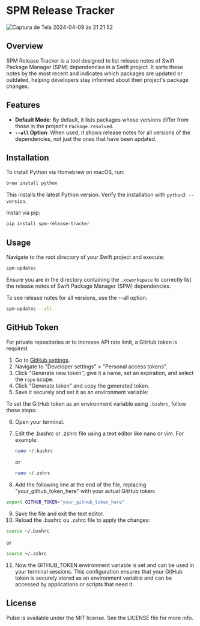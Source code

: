 # SPM Release Tracker
![Captura de Tela 2024-04-09 às 21 21 52](https://github.com/hugovanderlei/SPM-Release-Tracker/assets/184836/7f31905f-2674-45ab-bf39-ab14f54d43bd)

## Overview
SPM Release Tracker is a tool designed to list release notes of Swift Package Manager (SPM) dependencies in a Swift project. It sorts these notes by the most recent and indicates which packages are updated or outdated, helping developers stay informed about their project's package changes.

## Features
- **Default Mode**: By default, it lists packages whose versions differ from those in the project's `Package.resolved`.
- **`--all` Option**: When used, it shows release notes for all versions of the dependencies, not just the ones that have been updated.

## Installation

To install Python via Homebrew on macOS, run:
```bash
brew install python
```
This installs the latest Python version. Verify the installation with `python3 --version`.

Install via pip:
```bash
pip install spm-release-tracker
```
## Usage
Navigate to the root directory of your Swift project and execute: 
```bash
spm-updates
```
Ensure you are in the directory containing the `.xcworkspace` to correctly list the release notes of Swift Package Manager (SPM) dependencies.

To see release notes for all versions, use the --all option:
```bash
spm-updates --all
```

## GitHub Token
For private repositories or to increase API rate limit, a GitHub token is required:

1. Go to [GitHub settings](https://github.com/settings/tokens).
2. Navigate to "Developer settings" > "Personal access tokens".
3. Click "Generate new token", give it a name, set an expiration, and select the `repo` scope.
4. Click "Generate token" and copy the generated token.
5. Save it securely and set it as an environment variable:

To set the GitHub token as an environment variable using `.bashrc`, follow these steps:

6. Open your terminal.
7. Edit the .bashrc or .zshrc file using a text editor like nano or vim. For example:

   ```bash
   nano ~/.bashrc
   ```
   or
   ```bash
   nano ~/.zshrc
   ```
   
9. Add the following line at the end of the file, replacing "your_github_token_here" with your actual GitHub token:

```bash
export GITHUB_TOKEN="your_github_token_here"
```
9. Save the file and exit the text editor.
10. Reload the .bashrc ou .zshrc file to apply the changes:
```bash
source ~/.bashrc
```
or 
```bash
source ~/.zshrc
```

11. Now the GITHUB_TOKEN environment variable is set and can be used in your terminal sessions.
This configuration ensures that your GitHub token is securely stored as an environment variable and can be accessed by applications or scripts that need it.

## License
Pulse is available under the MIT license. See the LICENSE file for more info.


